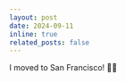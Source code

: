 ```yaml
---
layout: post
date: 2024-09-11
inline: true
related_posts: false
---
```


I moved to San Francisco! 🧚‍♀️
